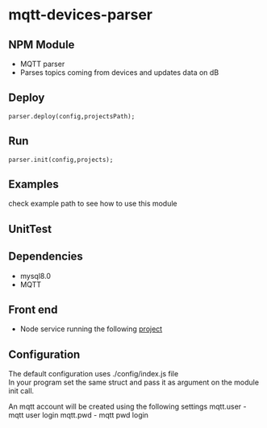 
# mqtt-devices-parser

## NPM Module
  - MQTT parser
  - Parses topics coming from devices and updates data on dB

## Deploy
  ```
  parser.deploy(config,projectsPath);
  ```

## Run
  ```
  parser.init(config,projects);
  ```

## Examples
  check example path to see how to use this module

## UnitTest


## Dependencies

- mysql8.0
- MQTT

## Front end
- Node service running the following [project](https://github.com/zimbora/mgmt-iot-web)

## Configuration

The default configuration uses ./config/index.js file\
In your program set the same struct and pass it as argument on the module init call.

An mqtt account will be created using the following settings
mqtt.user - mqtt user login
mqtt.pwd - mqtt pwd login
